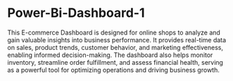 # Power-Bi-Dashboard-1

This E-commerce Dashboard is designed for online shops to analyze and gain valuable insights into business performance. It provides real-time data on sales, product trends, customer behavior, and marketing effectiveness, enabling informed decision-making. The dashboard also helps monitor inventory, streamline order fulfillment, and assess financial health, serving as a powerful tool for optimizing operations and driving business growth.
